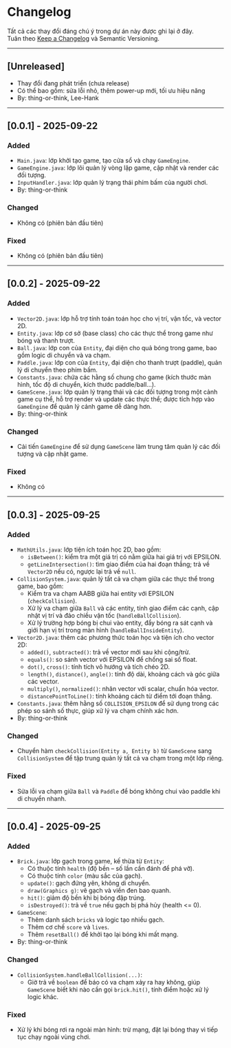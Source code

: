 # Changelog

Tất cả các thay đổi đáng chú ý trong dự án này được ghi lại ở đây.  
Tuân theo [Keep a Changelog](https://keepachangelog.com/en/1.0.0/) và Semantic Versioning.

---

## [Unreleased]
- Thay đổi đang phát triển (chưa release)
- Có thể bao gồm: sửa lỗi nhỏ, thêm power-up mới, tối ưu hiệu năng
- By: thing-or-think, Lee-Hank

---

## [0.0.1] - 2025-09-22
### Added
- `Main.java`: lớp khởi tạo game, tạo cửa sổ và chạy `GameEngine`.
- `GameEngine.java`: lớp lõi quản lý vòng lặp game, cập nhật và render các đối tượng.
- `InputHandler.java`: lớp quản lý trạng thái phím bấm của người chơi.
- By: thing-or-think

### Changed
- Không có (phiên bản đầu tiên)

### Fixed
- Không có (phiên bản đầu tiên)

---

## [0.0.2] - 2025-09-22
### Added
- `Vector2D.java`: lớp hỗ trợ tính toán toán học cho vị trí, vận tốc, và vector 2D.
- `Entity.java`: lớp cơ sở (base class) cho các thực thể trong game như bóng và thanh trượt.
- `Ball.java`: lớp con của `Entity`, đại diện cho quả bóng trong game, bao gồm logic di chuyển và va chạm.
- `Paddle.java`: lớp con của `Entity`, đại diện cho thanh trượt (paddle), quản lý di chuyển theo phím bấm.
- `Constants.java`: chứa các hằng số chung cho game (kích thước màn hình, tốc độ di chuyển, kích thước paddle/ball...).
- `GameScene.java`: lớp quản lý trạng thái và các đối tượng trong một cảnh game cụ thể, hỗ trợ render và update các thực thể; được tích hợp vào `GameEngine` để quản lý cảnh game dễ dàng hơn.
- By: thing-or-think

### Changed
- Cải tiến `GameEngine` để sử dụng `GameScene` làm trung tâm quản lý các đối tượng và cập nhật game.

### Fixed
- Không có

---

## [0.0.3] - 2025-09-25
### Added
- `MathUtils.java`: lớp tiện ích toán học 2D, bao gồm:
    - `isBetween()`: kiểm tra một giá trị có nằm giữa hai giá trị với EPSILON.
    - `getLineIntersection()`: tìm giao điểm của hai đoạn thẳng; trả về `Vector2D` nếu có, ngược lại trả về `null`.
- `CollisionSystem.java`: quản lý tất cả va chạm giữa các thực thể trong game, bao gồm:
  - Kiểm tra va chạm AABB giữa hai entity với EPSILON (`checkCollision`).
  - Xử lý va chạm giữa `Ball` và các entity, tính giao điểm các cạnh, cập nhật vị trí và đảo chiều vận tốc (`handleBallCollision`).
  - Xử lý trường hợp bóng bị chui vào entity, đẩy bóng ra sát cạnh và giới hạn vị trí trong màn hình (`handleBallInsideEntity`).
- `Vector2D.java`: thêm các phương thức toán học và tiện ích cho vector 2D:
    - `added()`, `subtracted()`: trả về vector mới sau khi cộng/trừ.
    - `equals()`: so sánh vector với EPSILON để chống sai số float.
    - `dot()`, `cross()`: tính tích vô hướng và tích chéo 2D.
    - `length()`, `distance()`, `angle()`: tính độ dài, khoảng cách và góc giữa các vector.
    - `multiply()`, `normalized()`: nhân vector với scalar, chuẩn hóa vector.
    - `distancePointToLine()`: tính khoảng cách từ điểm tới đoạn thẳng.
- `Constants.java`: thêm hằng số `COLLISION_EPSILON` để sử dụng trong các phép so sánh số thực, giúp xử lý va chạm chính xác hơn.
- By: thing-or-think

### Changed
- Chuyển hàm `checkCollision(Entity a, Entity b)` từ `GameScene` sang `CollisionSystem` để tập trung quản lý tất cả va chạm trong một lớp riêng.

### Fixed
- Sửa lỗi va chạm giữa `Ball` và `Paddle` để bóng không chui vào paddle khi di chuyển nhanh.

---

## [0.0.4] - 2025-09-25
### Added
- `Brick.java`: lớp gạch trong game, kế thừa từ `Entity`:
    - Có thuộc tính `health` (độ bền – số lần cần đánh để phá vỡ).
    - Có thuộc tính `color` (màu sắc của gạch).
    - `update()`: gạch đứng yên, không di chuyển.
    - `draw(Graphics g)`: vẽ gạch và viền đen bao quanh.
    - `hit()`: giảm độ bền khi bị bóng đập trúng.
    - `isDestroyed()`: trả về `true` nếu gạch bị phá hủy (health <= 0).
- `GameScene`:
    - Thêm danh sách `bricks` và logic tạo nhiều gạch.
    - Thêm cơ chế `score` và `lives`.
    - Thêm `resetBall()` để khởi tạo lại bóng khi mất mạng.
- By: thing-or-think

### Changed
- `CollisionSystem.handleBallCollision(...)`:
    - Giờ trả về `boolean` để báo có va chạm xảy ra hay không, giúp `GameScene` biết khi nào cần gọi `brick.hit()`, tính điểm hoặc xử lý logic khác.


### Fixed
- Xử lý khi bóng rơi ra ngoài màn hình: trừ mạng, đặt lại bóng thay vì tiếp tục chạy ngoài vùng chơi.